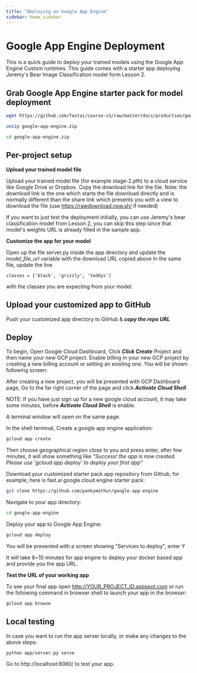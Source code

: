 ```yaml
---
title: "Deploying on Google App Engine"
sidebar: home_sidebar
---
```


# Google App Engine Deployment

This is a quick guide to deploy your trained models using the Google App Engine Custom runtimes. This guide comes with a starter app deploying Jeremy's Bear Image Classification model form Lesson 2.

## Grab Google App Engine starter pack for model deployment

```bash
wget https://github.com/fastai/course-v3/raw/master/docs/production/google-app-engine.zip

unzip google-app-engine.zip

cd google-app-engine.zip
```

## Per-project setup

**Upload your trained model file**

Upload your trained model file (for example stage-2.pth) to a cloud service like Google Drive or Dropbox. Copy the download link for the file. Note: the download link is the one which starts the file download directly and is normally different than the share link which presents you with a view to download the file (use https://rawdownload.now.sh/ if needed)

If you want to just test the deployment initially, you can use Jeremy's bear classification model from Lesson 2, you can skip this step since that model's weights URL is already filled in the sample app.


**Customize the app for your model**

Open up the file server.py inside the app directory and update the *model_file_url* variable with the download URL copied above
In the same file, update the line

`classes = ['black', 'grizzly', 'teddys']` 

with the classes you are expecting from your model.

## Upload your customized app to GitHub

Push your customized app directory to GitHub & ***copy the repo URL***


## Deploy

To begin, Open Google Cloud Dashboard, Click ***Click Create*** Project and then name your new GCP project. Enable billing in your new GCP project by creating a new billing account or setting an existing one. You will be shown following screen:
<img alt="" src="https://cdn-images-1.medium.com/max/1440/1*J_JfUCxs-WAfsNJsW_gXjQ.png" class="screenshot">

After creating a new project, you will be presented with GCP Dashboard page, Go to the far right corner of the page and click ***Activate Cloud Shell***.
<img alt="" src="https://cdn-images-1.medium.com/max/1440/1*X9XC4D-zQLXDTrWPw9csYw.png" class="screenshot">

NOTE: If you have just sign up for a new google cloud account, it may take some minutes, before ***Activate Cloud Shell*** is enable.

A terminal window will open on the same page.
<img alt="" src="https://cdn-images-1.medium.com/max/1440/1*zswXHm5sxmmy5sIj5x60BQ.png" class="screenshot">

In the shell terminal, Create a google app engine application:

```bash 
gcloud app create
```

Then choose geographical region close to you and press enter, after few minutes, it will show something like *"Success! the app is now created. Please use 'gcloud app deploy' to deploy your first app"*
<img alt="" src="https://cdn-images-1.medium.com/max/1440/1*mjRaAbLgGbPxcv2Fzu8YVA.png" class="screenshot">

Download your customized starter pack app repository from Github, for example, here is fast.ai google cloud engine starter pack:

```bash 
git clone https://github.com/pankymathur/google-app-engine
```

Navigate to your app directory:

```bash 
cd google-app-engine
```

Deploy your app to Google App Engine:

```bash 
gcloud app deploy
```

You will be presented with a screen showing "Services to deploy", enter Y
<img alt="" src="https://cdn-images-1.medium.com/max/1440/1*V2drMPZjBsHHh73wctN1cA.png" class="screenshot">


It will take 8~10 minutes for app engine to deploy your docker based app and provide you the app URL. 

**Test the URL of your working app**

To see your final app open http://YOUR_PROJECT_ID.appspot.com or run the following command in browser shell to launch your app in the browser:

```bash 
gcloud app browse
```

## Local testing
In case you want to run the app server locally, or make any changes to the above steps:

```bash
python app/server.py serve
```

Go to http://localhost:8080/ to test your app.